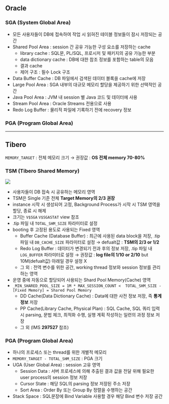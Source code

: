 ## Oracle
### SGA (System Global Area)
- 모든 사용자들이 DB에 접속하여 작업 시 읽혀진 테이블 정보들이 잠시 저장되는 공간
- Shared Pool Area : session 간 공유 가능한 구성 요소를 저장하는 cache
  - library cache : SQL문, PL/SQL, 프로시저 및 패키지의 공유 가능한 부분
  - data dictionary cache : DB에 대한 참조 정보를 포함하는 table의 모음
  - 결과 cache
  - 제어 구조 :  필수 Lock 구조
- Data Buffer Cache : DB 파일에서 검색된 데이터 블록을 cache에 저장
- Large Pool Area : SGA 내부의 대규모 메모리 할당을 제공하기 위한 선택적인 공간
- Java Pool Area : JVM 내 session 별 Java 코드 및 데이터에 사용
- Stream Pool Area : Oracle Streams 전용으로 사용
- Redo Log Buffer : 물리적 파일에 기록하기 전에 recovery 정보
### PGA (Program Global Area)

---
## Tibero
`MEMORY_TARGET` : 전체 메모리 크기 → 권장값 : **OS 전체 memory 70-80%**
### TSM (Tibero Shared Memory)
![](https://prod-files-secure.s3.us-west-2.amazonaws.com/2e9f035b-3bba-4ce1-902b-03e8e4545fa2/50e74659-9cf4-4d7e-a1bb-37b94051050d/3.1_TSM.png?X-Amz-Algorithm=AWS4-HMAC-SHA256&X-Amz-Content-Sha256=UNSIGNED-PAYLOAD&X-Amz-Credential=ASIAZI2LB466TV2UNFI5%2F20250804%2Fus-west-2%2Fs3%2Faws4_request&X-Amz-Date=20250804T041355Z&X-Amz-Expires=3600&X-Amz-Security-Token=IQoJb3JpZ2luX2VjEAQaCXVzLXdlc3QtMiJIMEYCIQCuhM3dFb6Uw7%2FaIigBabfc93hDMAIhuRybhXgfGf1vAAIhANdSvnVxEeSAi4x7TtBOsOLRF%2BZg2k4%2FhpePL6T%2FykPPKv8DCD0QABoMNjM3NDIzMTgzODA1IgwYFtjmlqPhi4oQzpcq3AP0shHA45oNRdkLp%2BY990QorcW82or1WZvYgkhrikYjEQJCzmjZpUsRdOqbrZyrfP7nTY0Gay9C5Z6Fj%2Fg%2FiWI5fHfcvh80LWV8Af%2Ft5WJpYTcW8l9aNjn4SdrMI6G3tAi822WIdc0kUqegBElKXKQCLL5Og%2Btrd67uuhTjyidu83fMse%2FBCFzkoDB28gOuPhfK9G5pqb%2FM82Wgueor2R2oKF31gVhrNRU4Lf3dWfcXfNO%2BMPdpx7yK8%2BTmzBDajAwU7Q23GfRFtYMDTMWKSlmihY%2FMi1gCdWQaGaLvGe9PeLJFJYL0HpWRgwpe7l9q4fhBoxsdPKB0JbCVu4bZfCanHOvNBVyTqTPU3FvrXovC6fnBIvscBGVozhr51rBH8vk58XYFDt5zIYPPkRiygMQuZevcGPJj%2Bcl%2FAVe0rAXJieB7N5f%2BP8dZ0GpIprsLkFMLf6HVgtpPo0UASGHdhbDR0D9ZagqeBSJ87X7KCLoXDy4JUhqS3ktjGTUY%2Fqgaj3QVEe6wzPEyPkfm17cdSQrgmOzRgoLUBVwWdez9sPRbEX2ugGl76RlzaRaqcUMyXU2yo5O2q6JyFW3Ewm%2Bu7p%2BruHxLB3CCoNWR2Fl9O1nMaYi8YW4SPZYzVZDWVzCk0cDEBjqkAaKlVoWzuB3A7KnlEjSF02PkC0qJLPWZFuIGK7l6quBUCV4B%2FQMBryClEdyq1ZY9pbsjyfCEK%2BX9ENg4Is09jF%2FfHA6YPGTVaq1jpAqdzTKGolfQ870Lc5yS14abLx6PfkztktAhNgaG7u5YHjAGH2j%2FVKrUah5a%2Fr7binuULGqKpgnffquvmjfMS6zG09%2BjdfJm4U9L7j2NWxSLogRtLMNZqFyf&X-Amz-Signature=e3a53de8f3c567bb3c77a29b8cf9426ed249ab5b3f845c73b5890e484bc37f86&X-Amz-SignedHeaders=host&x-amz-checksum-mode=ENABLED&x-id=GetObject)
- 사용자들이 DB 접속 시 공유하는 메모리 영역
- TSM은 Single 기준 전체 **Target Memory의 2/3 권장**
- instance 시작 시 생성되어 고정, Background Process가 시작 시 TSM 영역을 할당, 종료 시 해제
- 크기는 `V$SGA` `V$SGASTAT` view 참조
- .tip 파일 내 `TOTAL_SHM_SIZE` 파라미터로 설정
- booting 후 고정된 용도로 사용되는 Fixed 영역
  - Buffer Cache (Database Buffer) : 최근에 사용된 data block을 저장, .tip 파일 내 `DB_CACHE_SIZE` 파라미터로 설정 → defualt값 : **TSM의 2/3 or 1/2**
  - Redo Log Buffer : 데이터가 변경되기 전과 후의 정보 저장, .tip 파일 내 `LOG_BUFFER` 파라미터로 설정 → 권장값 : **log file의 1/10 or 2/10** but 10M(defualt값) 아래일 경우 설정 X
  - 그 외 : 전역 변수를 위한 공간, working thread 정보와 session 정보를 관리하는 영역
- 운영 중에 자동으로 할당되어 사용되는 Shard Pool Memory(Cache) 영역
- `_MIN_SHARED_POOL_SIZE = 1M * MAX_SESSION_COUNT <  TOTAL_SHM_SIZE - [Fixed Memory] = Shared Pool Memory`
  - DD Cache(Data Dictionary Cache) : Data에 대한 사전 정보 저장, 즉 **통계정보** 저장 
  - PP Cache(Library Cache, Physical Plan) : SQL Cache, SQL 쿼리 입력 시 parsing, 문법 체크, 최적화 수행, 실행 계획 작성하는 일련의 과정 정보 저장
  - 그 외  (IMS **297527** 참조)
### PGA (Program Global Area)
- 하나의 프로세스 또는 thread를 위한 개별적 메모리
- `MEMORY_TARGET - TOTAL_SHM_SIZE` : PGA 크기
- UGA (User Global Area) : session 고유 영역
  - Session Data : 서버 프로세스에 의해 추출된 결과 값을 전달 위해 필요한 user process의 session 정보 저장
  - Cursor State : 해당 SQL의 parsing 정보 저장된 주소 저장
  - Sort Area : Order By 또는 Group By 정렬을 수행하는 공간
- Stack Space : SQL문장에 Bind Variable 사용할 경우 해당 Bind 변수 저장 공간

